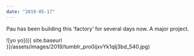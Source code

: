 ```yaml
---
date: "2019-05-17"
---
```


Pau has been building this ‘factory’ for several days now. A major project.

![yo yo]({{ site.baseurl }}/assets/images/2019/tumblr_pro0ijxvYk1qlj3bd_540.jpg)
